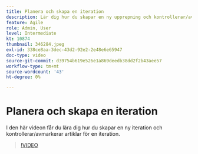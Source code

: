 ```yaml
---
title: Planera och skapa en iteration
description: Lär dig hur du skapar en ny upprepning och kontrollerar/avmarkerar artiklar för en upprepning.
feature: Agile
role: Admin, User
level: Intermediate
kt: 10874
thumbnail: 346284.jpeg
exl-id: 338ce8aa-3dec-43d2-92e2-2e48e6e65947
doc-type: video
source-git-commit: d39754b619e526e1a869deedb38dd2f2b43aee57
workflow-type: tm+mt
source-wordcount: '43'
ht-degree: 0%

---
```


# Planera och skapa en iteration

I den här videon får du lära dig hur du skapar en ny iteration och kontrollerar/avmarkerar artiklar för en iteration.

>[!VIDEO](https://video.tv.adobe.com/v/346284/?quality=12&learn=on)

